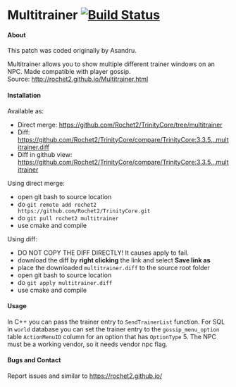 # Multitrainer [![Build Status](https://travis-ci.org/Rochet2/TrinityCore.svg?branch=multitrainer)](https://travis-ci.org/Rochet2/TrinityCore)

#### About
This patch was coded originally by Asandru.

Multitrainer allows you to show multiple different trainer windows on an NPC.
Made compatible with player gossip.<br />
Source: http://rochet2.github.io/Multitrainer.html

#### Installation

Available as:
- Direct merge: https://github.com/Rochet2/TrinityCore/tree/multitrainer
- Diff: https://github.com/Rochet2/TrinityCore/compare/TrinityCore:3.3.5...multitrainer.diff
- Diff in github view: https://github.com/Rochet2/TrinityCore/compare/TrinityCore:3.3.5...multitrainer

Using direct merge:
- open git bash to source location
- do `git remote add rochet2 https://github.com/Rochet2/TrinityCore.git`
- do `git pull rochet2 multitrainer`
- use cmake and compile

Using diff:
- DO NOT COPY THE DIFF DIRECTLY! It causes apply to fail.
- download the diff by __right clicking__ the link and select __Save link as__
- place the downloaded `multitrainer.diff` to the source root folder
- open git bash to source location
- do `git apply multitrainer.diff`
- use cmake and compile

#### Usage
In C++ you can pass the trainer entry to `SendTrainerList` function.
For SQL in `world` database you can set the trainer entry to the `gossip_menu_option` table `ActionMenuID` column for an option that has `OptionType` 5.
The NPC must be a working vendor, so it needs vendor npc flag.

#### Bugs and Contact
Report issues and similar to https://rochet2.github.io/
